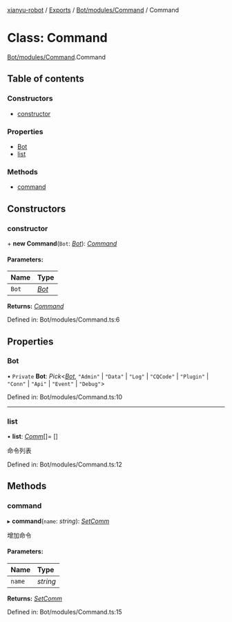 [xianyu-robot](../README.md) / [Exports](../modules.md) / [Bot/modules/Command](../modules/bot_modules_command.md) / Command

# Class: Command

[Bot/modules/Command](../modules/bot_modules_command.md).Command

## Table of contents

### Constructors

- [constructor](bot_modules_command.command.md#constructor)

### Properties

- [Bot](bot_modules_command.command.md#bot)
- [list](bot_modules_command.command.md#list)

### Methods

- [command](bot_modules_command.command.md#command)

## Constructors

### constructor

\+ **new Command**(`Bot`: [*Bot*](bot_bot.bot.md)): [*Command*](bot_modules_command.command.md)

#### Parameters:

| Name | Type |
| :------ | :------ |
| `Bot` | [*Bot*](bot_bot.bot.md) |

**Returns:** [*Command*](bot_modules_command.command.md)

Defined in: Bot/modules/Command.ts:6

## Properties

### Bot

• `Private` **Bot**: *Pick*<[*Bot*](bot_bot.bot.md), ``"Admin"`` \| ``"Data"`` \| ``"Log"`` \| ``"CQCode"`` \| ``"Plugin"`` \| ``"Conn"`` \| ``"Api"`` \| ``"Event"`` \| ``"Debug"``\>

Defined in: Bot/modules/Command.ts:10

___

### list

• **list**: [*Comm*](bot_modules_command.comm.md)[]= []

命令列表

Defined in: Bot/modules/Command.ts:12

## Methods

### command

▸ **command**(`name`: *string*): [*SetComm*](bot_modules_command.setcomm.md)

增加命令

#### Parameters:

| Name | Type |
| :------ | :------ |
| `name` | *string* |

**Returns:** [*SetComm*](bot_modules_command.setcomm.md)

Defined in: Bot/modules/Command.ts:15

